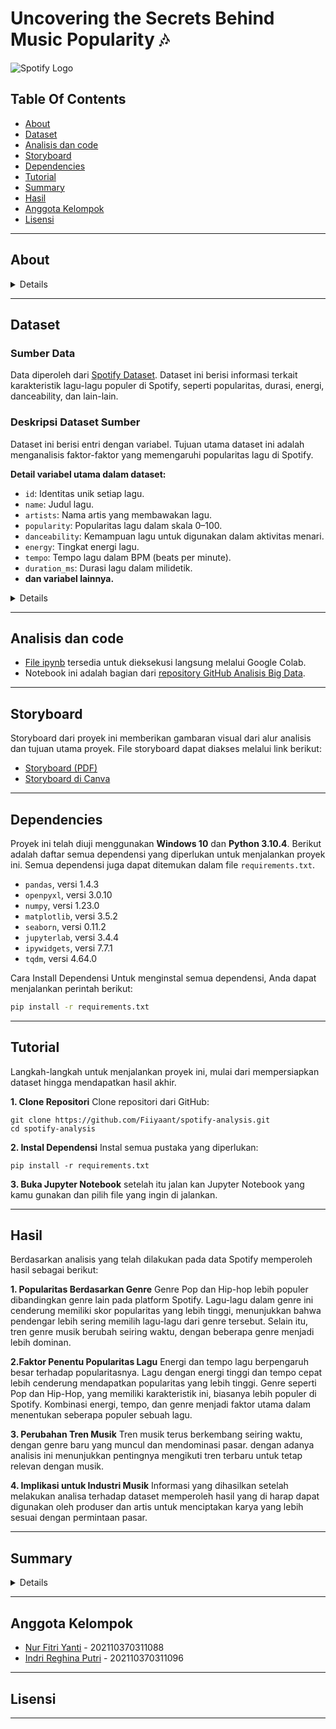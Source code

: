 # Uncovering the Secrets Behind Music Popularity 🎶

![Spotify Logo](https://upload.wikimedia.org/wikipedia/commons/thumb/2/26/Spotify_logo_with_text.svg/1024px-Spotify_logo_with_text.svg.png)


## Table Of Contents
- [About](#About)
- [Dataset](#dataset)
- [Analisis dan code](#analisis-dan-code)
- [Storyboard](#storyboard)
- [Dependencies](#dependencies)
- [Tutorial](#Tutorial)
- [Summary](#Summary)
- [Hasil](#hasil)
- [Anggota Kelompok](#anggota-kelompok)
- [Lisensi](#lisensi)

---


## About
<details>
  
### **1.1 Musik: Lebih dari Sekadar Hiburan**

Musik lebih dari sekadar hiburan; ia memiliki dampak besar pada **suasana hati**, **produktivitas**, dan bahkan **membentuk tren sosial** yang memengaruhi kehidupan sehari-hari. 

Di tengah persaingan ketat di industri musik, **memahami apa yang membuat sebuah lagu bisa viral atau populer** adalah kunci sukses. Dengan perkembangan teknologi, terutama lewat platform seperti **Spotify**, tren musik bergerak sangat cepat, dan preferensi audiens pun berubah seiring waktu.

Oleh karena itu, penting untuk menganalisis:
- **Faktor-faktor yang memengaruhi popularitas lagu**,
- **Karakteristik musik yang cocok untuk aktivitas tertentu**, serta
- **Tren yang muncul berdasarkan waktu rilis**.

Pemahaman ini bisa membantu **artis**, **produser**, dan **label musik** menciptakan karya yang lebih relevan, menarik, dan berpotensi sukses. 
Mari bersama-sama mengeksplorasi apa yang sebenarnya membuat musik bisa menghubungkan banyak orang!


### **1.2 Penjelasan Singkat Tentang Rencana dalam Mengatasi Pernyataan Masalah**

Kami menggunakan dataset yang berisi **32,833 lagu** dengan **23 fitur utama** seperti popularitas, genre, danceability, tempo, energi, valence, durasi, dan tahun rilis. Data ini mencakup informasi terperinci yang relevan untuk menganalisis tren musik, memahami karakteristik yang memengaruhi popularitas lagu, dan memberikan insight kepada artis serta produser musik.  

Pendekatan kami terdiri dari:
1. **Analisis Tren Musik**: Mengidentifikasi faktor-faktor yang memengaruhi popularitas lagu dan potensinya untuk menjadi viral berdasarkan genre dan fitur musik.
2. **Karakteristik Lagu untuk Aktivitas Tertentu**: Mengelompokkan lagu berdasarkan fitur seperti energi, tempo, dan valence untuk berbagai aktivitas seperti workout, relaksasi, atau bekerja.
3. **Tren Berdasarkan Waktu**: Menelusuri evolusi fitur musik seperti durasi, danceability, dan valence untuk menemukan perubahan pola preferensi audiens.
4. **Memberikan Insight Strategis**: Menyediakan panduan bagi artis dan industri musik untuk menciptakan karya yang relevan dengan audiens modern.

### **1.3 Pendekatan dan Teknik Analisis**

Kami menggunakan berbagai teknik analisis data untuk memahami dan menjawab permasalahan:
1. **Eksplorasi Data**: Melihat distribusi dan pola fitur musikal, seperti danceability dan popularitas.
2. **Korelasi Fitur**: Mengukur hubungan antara elemen musikal seperti energi, valence, dan danceability dengan tingkat popularitas.
3. **Clustering**: Mengelompokkan lagu menggunakan teknik seperti *K-Means* untuk menentukan kelompok lagu berdasarkan karakteristik tertentu, seperti workout atau relaksasi.
4. **Analisis Tren Historis**: Mengamati perubahan durasi, valence, dan danceability lagu berdasarkan tahun rilis untuk memahami evolusi tren musik.
5. **Visualisasi Data**: Menggunakan grafik untuk memetakan tren seperti dominasi genre setiap tahun, perubahan durasi lagu, dan evolusi energi serta valence.
6. **Rekomendasi Berbasis Data**: Menyusun daftar lagu dan insight untuk genre atau aktivitas tertentu berdasarkan hasil analisis.

Pendekatan ini bertujuan untuk memberikan solusi komprehensif yang relevan dengan dinamika industri musik modern.

### **1.4 Manfaat Analisis untuk Konsumen dan Industri Musik**

**Bagi Artis dan Produser**:
- Insight tentang genre dan fitur musik yang cenderung populer, seperti danceability tinggi atau valence positif, membantu menciptakan lagu dengan peluang besar untuk viralitas.
- Rekomendasi tentang durasi lagu, kombinasi fitur seperti energi dan tempo, serta genre dominan dapat menjadi panduan dalam proses kreatif.

**Bagi Industri Musik**:
- Tren berdasarkan waktu membantu industri memahami evolusi musik dan menyesuaikan strategi pemasaran.
- Insight tentang fitur musikal memungkinkan label untuk lebih tepat memasarkan lagu sesuai target audiens, baik untuk platform digital seperti Spotify maupun media sosial seperti TikTok.

**Bagi Audiens**:
- Playlist yang relevan dengan kebutuhan, seperti lagu workout dengan energi tinggi atau lagu relaksasi dengan suasana positif.
- Meningkatkan pengalaman mendengarkan yang lebih personal, membantu audiens menikmati musik yang sesuai dengan aktivitas dan preferensi mereka.

Analisis kami dilakukan diharapkan memberikan manfaat nyata untuk semua pemangku kepentingan dalam industri musik, mulai dari menciptakan musik yang relevan hingga memperkuat pengalaman mendengarkan audiens.
</details>


---

## Dataset

### Sumber Data
Data diperoleh dari [Spotify Dataset](https://www.kaggle.com/datasets/). Dataset ini berisi informasi terkait karakteristik lagu-lagu populer di Spotify, seperti popularitas, durasi, energi, danceability, dan lain-lain.

### Deskripsi Dataset Sumber
Dataset ini berisi **<jumlah data>** entri dengan **<jumlah variabel>** variabel. Tujuan utama dataset ini adalah menganalisis faktor-faktor yang memengaruhi popularitas lagu di Spotify.  

**Detail variabel utama dalam dataset:**
- `id`: Identitas unik setiap lagu.
- `name`: Judul lagu.
- `artists`: Nama artis yang membawakan lagu.
- `popularity`: Popularitas lagu dalam skala 0–100.
- `danceability`: Kemampuan lagu untuk digunakan dalam aktivitas menari.
- `energy`: Tingkat energi lagu.
- `tempo`: Tempo lagu dalam BPM (beats per minute).
- `duration_ms`: Durasi lagu dalam milidetik.
- **dan variabel lainnya.**  

<details>

**Karakteristik khusus data:**
- **Nilai Hilang:** Dataset mencatat nilai hilang sebagai `NaN`.  
- **Format Waktu:** Kolom waktu rilis menggunakan format `YYYY-MM-DD`.  

### Langkah-Langkah Pembersihan Data
#### **Langkah 1: Impor Data**
Data diimpor menggunakan pustaka `pandas` dengan format `.csv`. Berikut adalah langkah untuk mengimpor data:  
```python
import pandas as pd

# Membaca dataset 
df = pd.read_csv("spotify_dataset.csv")

# Menampilkan beberapa baris awal
df.head()
```

#### **Langkah 2: Pemeriksaan Nilai Hilang**
Kolom dengan nilai yang hilang diperiksa dan ditangani sesuai konteks:

```
# Menangani nilai hilang
df['popularity'].fillna(df['popularity'].mean(), inplace=True)  # Imputasi dengan rata-rata
df.dropna(subset=['artists', 'name'], inplace=True)  # Hapus baris dengan artis/nama hilang
```
#### **Langkah 3: Pemeriksaan dan Perbaikan Tipe Data**
Setelah data bersih, tipe data diperiksa dan diperbaiki jika ditemukan ketidaksesuaian.
```
# Mengecek tipe data
df.dtypes

# Mengubah tipe data 'duration_ms' menjadi tipe integer
df['duration_ms'] = df['duration_ms'].astype(int)
```
#### Ringkasan Dataset Setelah Pembersihan

**Sebelum Pembersihan:**
| Variabel              | Nilai Hilang |
|-----------------------|--------------|
| track_artist          | 5            |
| track_album_name      | 5            |
| track_name            | 5            |
| track_id              | 0            |
| key                   | 0            |
| tempo                 | 0            |
| valence               | 0            |
| liveness              | 0            |
| instrumentalness      | 0            |
| acousticsness         | 0            |
| speechiness           | 0            |
| mode                  | 0            |
| loudness              | 0            |
| danceability          | 0            |
| energy                | 0            |

**Sesudah Pembersihan:**
| Variabel              | Nilai Hilang |
|-----------------------|--------------|
| track_id              | 0            |
| energy                | 0            |
| tempo                 | 0            |
| valence               | 0            |
| liveness              | 0            |
| instrumentalness      | 0            |
| acousticsness         | 0            |
| speechiness           | 0            |
| mode                  | 0            |
| loudness              | 0            |
| key                   | 0            |
| danceability          | 0            |
| track_name            | 0            |
| playlist_subgenre     | 0            |
| playlist_genre        | 0            |
| playlist_id           | 0            |
| playlist_name         | 0            |
| track_album_release_date | 0         |


### Analisis Statistik Deskriptif


#### Tujuan
Analisis statistik deskriptif dilakukan untuk memberikan gambaran umum tentang data yang telah dibersihkan. Hal ini meliputi informasi seperti rata-rata, standar deviasi, nilai minimum, nilai maksimum, serta kuartil dari setiap variabel numerik dalam dataset.

#### Statistik Deskriptif Variabel Numerik
Berikut adalah hasil analisis statistik deskriptif untuk variabel numerik dalam dataset:

| Variabel            | Count    | Mean       | Std Dev    | Min       | 25%       | 50%       | 75%       | Max       |
|---------------------|----------|------------|------------|-----------|-----------|-----------|-----------|-----------|
| `track_popularity`  | 32833    | 42.48      | 24.98      | 0.00      | 24.00     | 45.00     | 62.00     | 100.00    |
| `danceability`      | 32833    | 0.65       | 0.14       | 0.00      | 0.56      | 0.67      | 0.76      | 0.98      |
| `energy`            | 32833    | 0.69       | 0.18       | 0.00      | 0.58      | 0.72      | 0.84      | 1.00      |
| `key`               | 32833    | 5.37       | 3.61       | 0.00      | 2.00      | 6.00      | 9.00      | 11.00     |
| `loudness`          | 32833    | -6.71      | 2.99       | -46.44    | -8.17     | -6.16     | -4.64     | 1.28      |
| `mode`              | 32833    | 0.56       | 0.49       | 0.00      | 0.00      | 1.00      | 1.00      | 1.00      |
| `speechiness`       | 32833    | 0.10       | 0.10       | 0.00      | 0.04      | 0.06      | 0.13      | 0.91      |
| `acousticness`      | 32833    | 0.17       | 0.21       | 0.00      | 0.01      | 0.08      | 0.25      | 0.99      |
| `instrumentalness`  | 32833    | 0.08       | 0.22       | 0.00      | 0.00      | 0.00      | 0.00      | 0.99      |
| `liveness`          | 32833    | 0.19       | 0.15       | 0.00      | 0.09      | 0.12      | 0.24      | 0.99      |
| `valence`           | 32833    | 0.51       | 0.23       | 0.00      | 0.33      | 0.51      | 0.69      | 0.99      |
| `tempo`             | 32833    | 120.88     | 26.90      | 0.00      | 99.96     | 121.98    | 133.92    | 239.44    |
| `duration_ms`       | 32833    | 225799.81  | 59834.00   | 4000.00   | 187819.00 | 216000.00 | 253585.00 | 517810.00 |

**Kesimpulan Awal**
1. **Populeritas Lagu (track_popularity)**: Nilai rata-rata adalah 42.48, menunjukkan sebagian besar lagu tidak sepenuhnya populer.
2. **Danceability dan Energy**: Sebagian besar lagu memiliki nilai danceability dan energy tinggi, yang menunjukkan karakteristik musik yang sering digunakan untuk aktivitas tarian atau hiburan.
3. **Tempo**: Tempo rata-rata adalah sekitar 120 BPM, konsisten dengan genre musik pop dan dance.
</details>
  
---
## Analisis dan code
- [File ipynb](https://colab.research.google.com/drive/1IT7PGdNXmqVbZYcVfQr2KW413MFy3L2V?usp=sharing) tersedia untuk dieksekusi langsung melalui Google Colab.
- Notebook ini adalah bagian dari [repository GitHub Analisis Big Data](https://github.com/fiiyaant/Analisis-Big-data/tree/main/Notebook).

---
## Storyboard
Storyboard dari proyek ini memberikan gambaran visual dari alur analisis dan tujuan utama proyek. File storyboard dapat diakses melalui link berikut:
- [Storyboard (PDF)](https://github.com/fiiyaant/Analisis-Big-data/blob/main/Storyboard/Storyboard.pdf)
- [Storyboard di Canva](https://www.canva.com/design/DAGYmD00Jps/ZUJwMcNluhOYKbGw4kTA7w/edit)

---
## Dependencies

Proyek ini telah diuji menggunakan **Windows 10** dan **Python 3.10.4**.
Berikut adalah daftar semua dependensi yang diperlukan untuk menjalankan proyek ini. Semua dependensi juga dapat ditemukan dalam file `requirements.txt`.

- `pandas`, versi 1.4.3  
- `openpyxl`, versi 3.0.10  
- `numpy`, versi 1.23.0  
- `matplotlib`, versi 3.5.2  
- `seaborn`, versi 0.11.2  
- `jupyterlab`, versi 3.4.4  
- `ipywidgets`, versi 7.7.1  
- `tqdm`, versi 4.64.0  

Cara Install Dependensi
Untuk menginstal semua dependensi, Anda dapat menjalankan perintah berikut:

```bash
pip install -r requirements.txt
```


---
## Tutorial

Langkah-langkah untuk menjalankan proyek ini, mulai dari mempersiapkan dataset hingga mendapatkan hasil akhir.

**1. Clone Repositori**
Clone repositori dari GitHub:
```
git clone https://github.com/Fiiyaant/spotify-analysis.git
cd spotify-analysis
```
**2. Instal Dependensi**
Instal semua pustaka yang diperlukan:
```
pip install -r requirements.txt
```
**3. Buka Jupyter Notebook**
setelah itu jalan kan Jupyter Notebook yang kamu gunakan dan pilih file yang ingin di jalankan.


---

## Hasil
Berdasarkan analisis yang telah dilakukan pada data Spotify memperoleh hasil sebagai berikut:

**1. Popularitas Berdasarkan Genre**
Genre Pop dan Hip-hop lebih populer dibandingkan genre lain pada platform Spotify. Lagu-lagu dalam genre ini cenderung memiliki skor popularitas yang lebih tinggi, menunjukkan bahwa pendengar lebih sering memilih lagu-lagu dari genre tersebut. Selain itu, tren genre musik berubah seiring waktu, dengan beberapa genre menjadi lebih dominan.

**2.Faktor Penentu Popularitas Lagu**
Energi dan tempo lagu berpengaruh besar terhadap popularitasnya. Lagu dengan energi tinggi dan tempo cepat lebih cenderung mendapatkan popularitas yang lebih tinggi. Genre seperti Pop dan Hip-Hop, yang memiliki karakteristik ini, biasanya lebih populer di Spotify. Kombinasi energi, tempo, dan genre menjadi faktor utama dalam menentukan seberapa populer sebuah lagu.

**3. Perubahan Tren Musik**
Tren musik terus berkembang seiring waktu, dengan genre baru yang muncul dan mendominasi pasar. dengan adanya analisis ini menunjukkan pentingnya mengikuti tren terbaru untuk tetap relevan dengan musik.

**4. Implikasi untuk Industri Musik**
Informasi yang dihasilkan setelah melakukan analisa terhadap dataset memperoleh hasil yang di harap dapat digunakan oleh produser dan artis untuk menciptakan karya yang lebih sesuai dengan permintaan pasar.


---

## Summary

<details>

**1. Pernyataan Masalah**
Industri musik terus berkembang pesat dengan hadirnya platform digital seperti Spotify dan TikTok yang mengubah cara audiens mengonsumsi dan menikmati musik. Tantangan utama yang dihadapi adalah:
- **Mengidentifikasi faktor-faktor yang membuat sebuah lagu populer atau viral.**
- **Menentukan karakteristik lagu yang sesuai untuk aktivitas tertentu seperti workout, relaksasi, atau bekerja.**
- **Menganalisis tren musik berdasarkan waktu rilis.**

Masalah ini sangat relevan bagi artis, produser, dan label musik untuk menciptakan lagu yang lebih relevan, menarik, dan memiliki daya tarik global.

---
**2. Pendekatan untuk Membahas Masalah**
Dataset yang digunakan mencakup **32,833 lagu** dengan **23 fitur utama**, seperti:
- **Fitur numerik:** Popularitas, danceability, energy, valence, tempo, dan durasi.
- **Fitur kategori:** Genre, sub-genre, nama artis, dan tahun rilis.

**Metodologi yang Diterapkan:**
1. **Eksplorasi Data:**
   - Mengidentifikasi pola dan distribusi fitur musikal utama seperti popularitas, tempo, dan energi.
2. **Analisis Tren:**
   - Memetakan evolusi genre, durasi lagu, dan danceability dari tahun ke tahun untuk memahami perubahan preferensi audiens.
3. **Segmentasi Aktivitas:**
   - Mengelompokkan lagu berdasarkan fitur tertentu untuk aktivitas seperti workout (tempo tinggi), relaksasi (energi rendah), dan bekerja (acousticness tinggi).
4. **Visualisasi Data:**
   - Menggunakan grafik untuk menggambarkan tren popularitas, perubahan genre, dan evolusi fitur musikal.

---

**3. Wawasan Utama**
1. **Dominasi Genre Berdasarkan Waktu:**
   - **Rock** mendominasi dari tahun 1960-an hingga 1990-an dengan lagu ikonik seperti *"Bohemian Rhapsody"* oleh Queen.
   - **Pop dan EDM** menjadi genre yang dominan sejak 2010-an, didorong oleh platform digital. Contoh: *"Shape of You"* oleh Ed Sheeran.

2. **Durasi Lagu Berdasarkan Era:**
   - Lagu pada era 1960-1980-an berdurasi panjang (~4 menit), seperti *"Hotel California"* oleh Eagles.
   - Lagu modern cenderung lebih pendek (~3 menit), mencerminkan preferensi audiens akan konten yang cepat dan ringkas.

3. **Faktor Viralitas Lagu:**
   - **Energy tinggi** (EDM dan Pop) memicu daya tarik instan di platform media sosial.
   - Kombinasi **danceability tinggi** dan **valence positif** sangat cocok untuk menciptakan tantangan tarian viral di TikTok.

4. **Tren Danceability dan Valence:**
   - Danceability meningkat secara konsisten sejak 1980-an, sedangkan valence (keceriaan lagu) menurun sejak 1990-an, menunjukkan pergeseran menuju musik yang lebih emosional.

---


**4. Implikasi Analisis**
**Bagi Artis dan Produser:**
- **Fokus pada Genre Pop dan Latin:** Kedua genre ini memiliki daya tarik global yang fleksibel dan relevan untuk berbagai audiens.
- **Optimalkan Fitur Musik:** Kombinasi energi tinggi, valence positif, dan ritme yang mudah ditarikan meningkatkan potensi viralitas lagu.
- **Pertimbangkan Durasi Lagu:** Lagu yang lebih pendek lebih sesuai dengan kebiasaan audiens modern.

**Bagi Industri Musik:**
- **Tren Genre dan Fitur:** Wawasan ini membantu label musik merencanakan strategi pemasaran yang sesuai dengan target audiens.
- **Rekomendasi Berbasis Data:** Membantu kurasi playlist untuk berbagai aktivitas seperti olahraga, relaksasi, atau bekerja.

**Bagi Konsumen:**
- **Playlist Relevan:** Memberikan pilihan lagu yang sesuai dengan kebutuhan emosional atau aktivitas spesifik mereka, seperti workout dengan tempo cepat atau relaksasi dengan energi rendah.

---

**5. Keterbatasan dan Saran Peningkatan**
1. **Keterbatasan Dataset:**
   - Tidak mencakup faktor eksternal seperti strategi promosi atau tren sosial yang dapat memengaruhi popularitas lagu.
   - Tidak memiliki data lokasi geografis yang dapat memberikan insight preferensi audiens regional.


**Saran Peningkatan:**
- Menambahkan data perilaku audiens, seperti pola mendengarkan di platform digital.
- Memasukkan elemen non-musikal seperti waktu perilisan dan promosi untuk analisis lebih holistik.
- Menggunakan model prediktif untuk memproyeksikan tren musik di masa depan.

---

**Kesimpulan**
Melalui analisis ini, kami menyediakan wawasan berbasis data untuk membantu semua pihak di industri musik—dari artis, produser, hingga label—memahami dan menciptakan musik yang relevan dengan audiens modern. Dengan fokus pada fitur musikal, tren waktu, dan preferensi audiens, wawasan ini mendukung inovasi dan kesuksesan dalam pasar musik global yang terus berubah.

</details>

---

## Anggota Kelompok

- [Nur Fitri Yanti](https://github.com/fiiyaant) - 202110370311088
- [Indri Reghina Putri](https://github.com/nanajem1) - 202110370311096

---

## Lisensi
---
